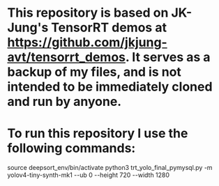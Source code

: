 # This repository is based on JK-Jung's TensorRT demos at https://github.com/jkjung-avt/tensorrt_demos. It serves as a backup of my files, and is not intended to be immediately cloned and run by anyone.

# To run this repository I use the following commands:

source deepsort_env/bin/activate
python3 trt_yolo_final_pymysql.py -m yolov4-tiny-synth-mk1 --ub 0 --height 720 --width 1280

